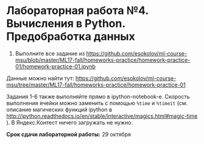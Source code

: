 # Лабораторная работа №4. Вычисления в Python. Предобработка данных

1. Выполните все задание из https://github.com/esokolov/ml-course-msu/blob/master/ML17-fall/homeworks-practice/homework-practice-01/homework-practice-01.ipynb

Данные можно найти тут: https://github.com/esokolov/ml-course-msu/tree/master/ML17-fall/homeworks-practice/homework-practice-01

Задания 1-6 также выполняйте прямо в ipython-notebook-е. Скорость выполнения ячейки можно заменить с помощью `%time` и `%timeit` (см. описание магических функций ipython в http://ipython.readthedocs.io/en/stable/interactive/magics.html#magic-time ). В Яндекс.Контест ничего загружать не нужно.

**Срок сдачи лабораторной работы:** 29 октября
